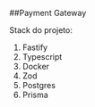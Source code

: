 ##Payment Gateway

Stack do projeto:
1. Fastify
2. Typescript
3. Docker
4. Zod
5. Postgres
6. Prisma
